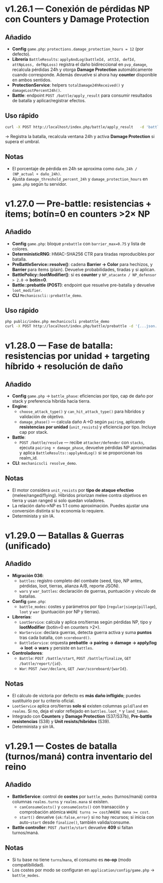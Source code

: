 # v1.26.1 — Conexión de pérdidas NP con Counters y Damage Protection

## Añadido
- **Config** `game.php`: `protections.damage_protection_hours = 12` (por defecto).
- **Librería** `BattleResults`: `applyAndLog(battleId, attId, defId, attNpLoss, defNpLoss)` registra el daño bidireccional en `pvp_damage`, recalcula pérdidas 24h y otorga **Damage Protection** automáticamente cuando corresponde. Además devuelve si ahora hay **counter** disponible en ambos sentidos.
- **ProtectionService**: helpers `totalDamage24hReceived()` y `damageLostPercent24h()`.
- **Battle**: endpoint `POST /battle/apply_result` para consumir resultados de batalla y aplicar/registrar efectos.

## Uso rápido
```bash
curl -X POST http://localhost/index.php/battle/apply_result   -d 'battle_id=123' -d 'attacker_realm_id=10' -d 'defender_realm_id=42'   -d 'attacker_np_loss=1200' -d 'defender_np_loss=3400'
```
→ Registra la batalla, recalcula ventana 24h y activa **Damage Protection** si supera el umbral.

## Notas
- El porcentaje de pérdida en 24h se aproxima como `daño_24h / (NP_actual + daño_24h)`.
- Ajusta `damage_threshold_percent_24h` y `damage_protection_hours` en `game.php` según tu servidor.


# v1.27.0 — Pre-battle: resistencias + ítems; botín=0 en counters >2× NP

## Añadido
- **Config** `game.php`: bloque `prebattle` con `barrier_max=0.75` y lista de colores.
- **DeterministicRNG**: HMAC-SHA256 CTR para tiradas reproducibles por batalla.
- **PreBattleService::resolve()**: cadena **Barrier → Color** para hechizos, y **Barrier** para ítems (plain). Devuelve probabilidades, tiradas y si aplican.
- **BattlePolicy::lootModifier()**: si es **counter** y `NP_atacante / NP_defensor > 2.0` → **botín=0**.
- **Battle::prebattle (POST)**: endpoint que resuelve pre-batalla y devuelve `loot_modifier`.
- **CLI** `Mechanicscli::prebattle_demo`.

## Uso rápido
```bash
php public/index.php mechanicscli prebattle_demo
curl -X POST http://localhost/index.php/battle/prebattle -d '{...json...}'
```


# v1.28.0 — Fase de batalla: resistencias por unidad + targeting híbrido + resolución de daño

## Añadido
- **Config** `game.php` → `battle_phase`: eficiencias por tipo, cap de daño por stack y preferencia híbrida hacia tierra.
- **Engine**:
  - `choose_attack_type()` y `can_hit_attack_type()` para híbridos y validación de objetivo.
  - `damage_phase()` — calcula daño A→D según `pairing`, aplicando **resistencias por unidad** (`unit_resists`) y eficiencia por tipo. Incluye cap por stack.
- **Battle**:
  - `POST /battle/resolve` — recibe `attacker/defender` con `stacks`, ejecuta `pairing + damage_phase`, devuelve pérdidas NP aproximadas y aplica `BattleResults::applyAndLog()` si se proporcionan los realm_id.
- **CLI**: `mechanicscli resolve_demo`.

## Notas
- El motor considera `unit_resists` por **tipo de ataque efectivo** (melee/ranged/flying). Híbridos priorizan melee contra objetivos en tierra y usan ranged si solo quedan voladores.
- La relación daño→NP es 1:1 como aproximación. Puedes ajustar una conversión distinta si tu economía lo requiere.
- Determinista y sin IA.


# v1.29.0 — Batallas & Guerras (unificado)

## Añadido
- **Migración 036**:
  - `battles`: registro completo del combate (seed, tipo, NP antes, pérdidas, loot, tierras, alianza A/B, reporte JSON).
  - `wars` y `war_battles`: declaración de guerras, puntuación y vínculo de batallas.
- **Config** `game.php`:
  - `battle_modes`: costes y parámetros por tipo (`regular|siege|pillage`), `loot` y `war` (puntuación por NP y tierras).
- **Librerías**:
  - `LootService`: calcula y aplica oro/tierras según pérdidas NP, tipo y **lootModifier** (botín=0 en counters >2×).
  - `WarService`: declara guerras, detecta guerra activa y suma **puntos** tras cada batalla, con `scoreboard()`.
  - `BattleService`: orquesta **prebattle → pairing → damage → apply/log → loot → wars** y persiste en `battles`.
- **Controladores**:
  - `Battle`: `POST /battle/start`, `POST /battle/finalize`, `GET /battle/report/{id}`.
  - `War`: `POST /war/declare`, `GET /war/scoreboard/{warId}`.

## Notas
- El cálculo de victoria por defecto es **más daño infligido**; puedes sustituirlo por tu criterio oficial.
- `LootService` aplica oro/tierras **solo si** existen columnas `gold`/`land` en `realms`. Si no, deja el valor reflejado en `battles.loot_*` y `land_taken`.
- Integrado con **Counters** y **Damage Protection** (S37/S37b), **Pre-battle resistencias** (S38) y **Unit resists/híbridos** (S39).
- Determinista y sin IA.


# v1.29.1 — Costes de batalla (turnos/maná) contra inventario del reino

## Añadido
- **BattleService**: control de **costes** por `battle_modes` (turnos/maná) contra columnas `realms.turns` y `realms.mana` si existen.
  - `canConsumeCosts()` y `consumeCosts()` con transacción y comprobación atómica `WHERE turns >= cost`/`WHERE mana >= cost`.
  - `start()` devuelve `{ok:false,error}` si no hay recursos; si inicia con auto-`start` desde `finalize()`, también valida/consume.
- **Battle controller**: `POST /battle/start` devuelve **409** si faltan turnos/maná.

## Notas
- Si tu base no tiene `turns`/`mana`, el consumo es **no-op** (modo compatibilidad).
- Los costes por modo se configuran en `application/config/game.php` → `battle_modes`.

